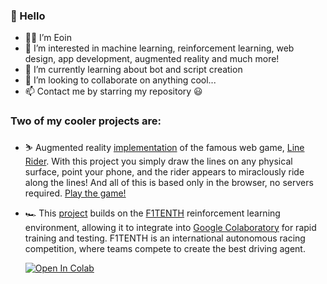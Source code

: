 ### 👋 Hello

- 🙋‍♂️ I’m Eoin
- 👀 I’m interested in machine learning, reinforcement learning, web design, app development, augmented reality and much more!
- 🌱 I’m currently learning about bot and script creation
- 💞️ I’m looking to collaborate on anything cool...
- 📫 Contact me by starring my repository 😃

### Two of my cooler projects are:

- ⛷️ Augmented reality [implementation](https://github.com/avantgarda/line-rider-ar) of the famous web game, [Line Rider](https://www.linerider.com/). With this project you simply draw the lines on any physical surface, point your phone, and the rider appears to miraclously ride along the lines! And all of this is based only in the browser, no servers required. [Play the game!](https://avantgarda.github.io/line-rider-ar/)
- 🏎️ This [project](https://github.com/avantgarda/f1tenth_gym) builds on the [F1TENTH](https://f1tenth.org/) reinforcement learning environment, allowing it to integrate into [Google Colaboratory](https://research.google.com/colaboratory/) for rapid training and testing. F1TENTH is an international autonomous racing competition, where teams compete to create the best driving agent.

  [![Open In Colab](https://colab.research.google.com/assets/colab-badge.svg)](https://colab.research.google.com/github/avantgarda/f1tenth_gym/blob/colab/colab/F1TenthGymRL.ipynb)

<!---
avantgarda/avantgarda is a ✨ special ✨ repository because its `README.md` (this file) appears on your GitHub profile.
You can click the Preview link to take a look at your changes.
--->
